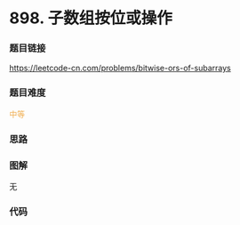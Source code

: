 # 898. 子数组按位或操作

### 题目链接

https://leetcode-cn.com/problems/bitwise-ors-of-subarrays

### 题目难度

<font color=#F0AD4E>中等</font>

### 思路



### 图解

无

### 代码

```python
```